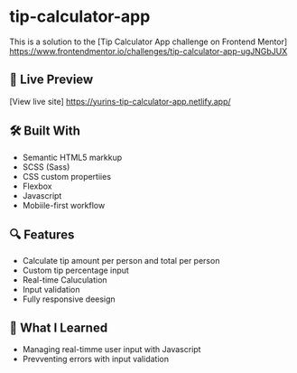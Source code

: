 # tip-calculator-app

This is a solution to the [Tip Calculator App challenge on Frontend Mentor] https://www.frontendmentor.io/challenges/tip-calculator-app-ugJNGbJUX

## 🔗 Live Preview

[View live site] https://yurins-tip-calculator-app.netlify.app/

## 🛠️ Built With

- Semantic HTML5 markkup
- SCSS (Sass)
- CSS custom propertiies
- Flexbox
- Javascript
- Mobiile-first workflow

 ## 🔍 Features

 - Calculate tip amount per person and total per person
 - Custom tip percentage input
 - Real-time Caluculation
 - Input validation
 - Fully responsive deesign

## 🚀 What I Learned

- Managing real-timme user input with Javascript
- Prevventing errors with input validation
  
